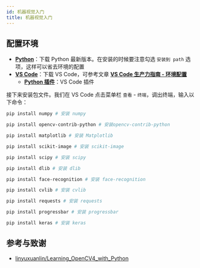 ```yaml
---
id: 机器视觉入门
title: 机器视觉入门
---
```


## 配置环境

- [**Python**](https://www.python.org/downloads/)：下载 Python 最新版本。在安装的时候要注意勾选 `安装到 path` 选项，这样可以省去环境的配置
- [**VS Code**](https://code.visualstudio.com/)：下载 VS Code，可参考文章 [**VS Code 生产力指南 - 环境配置**](https://wiki-power.com/VSCode%E7%94%9F%E4%BA%A7%E5%8A%9B%E6%8C%87%E5%8D%97-%E7%8E%AF%E5%A2%83%E9%85%8D%E7%BD%AE)
  - [**Python 插件**](https://marketplace.visualstudio.com/items?itemName=ms-python.python)：VS Code 插件

接下来安装包文件。我们在 VS Code 点击菜单栏 `查看` - `终端`，调出终端，输入以下命令：

```bash
pip install numpy # 安装 numpy
```

```bash
pip install opencv-contrib-python # 安装opencv-contrib-python
```

```bash
pip install matplotlib # 安装 Matplotlib
```

```bash
pip install scikit-image # 安装 scikit-image
```

```bash
pip install scipy # 安装 scipy
```

```bash
pip install dlib # 安装 dlib
```

```bash
pip install face-recognition # 安装 face-recognition
```

```bash
pip install cvlib # 安装 cvlib
```

```bash
pip install requests # 安装 requests
```

```bash
pip install progressbar # 安装 progressbar
```

```bash
pip install keras # 安装 keras
```

## 参考与致谢

- [linyuxuanlin/Learning_OpenCV4_with_Python](https://github.com/linyuxuanlin/Learning_OpenCV4_with_Python)
